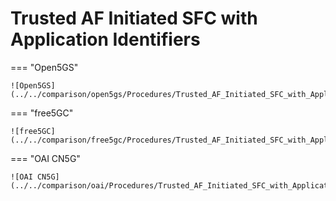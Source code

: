 # Trusted AF Initiated SFC with Application Identifiers

=== "Open5GS"

    ![Open5GS](../../comparison/open5gs/Procedures/Trusted_AF_Initiated_SFC_with_Application_Identifiers.png)

=== "free5GC"

    ![free5GC](../../comparison/free5gc/Procedures/Trusted_AF_Initiated_SFC_with_Application_Identifiers.png)

=== "OAI CN5G"

    ![OAI CN5G](../../comparison/oai/Procedures/Trusted_AF_Initiated_SFC_with_Application_Identifiers.png)